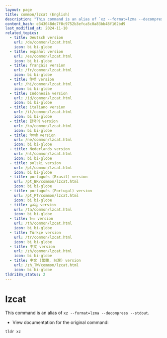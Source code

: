 ```yaml
---
layout: page
title: common/lzcat (English)
description: "This command is an alias of `xz --format=lzma --decompress --stdout`."
content_hash: e343048de7f0c9752b3efca5c0a83bb48f162bd9
last_modified_at: 2024-11-10
related_topics:
  - title: Deutsch version
    url: /de/common/lzcat.html
    icon: bi bi-globe
  - title: español version
    url: /es/common/lzcat.html
    icon: bi bi-globe
  - title: français version
    url: /fr/common/lzcat.html
    icon: bi bi-globe
  - title: हिन्दी version
    url: /hi/common/lzcat.html
    icon: bi bi-globe
  - title: Indonesia version
    url: /id/common/lzcat.html
    icon: bi bi-globe
  - title: italiano version
    url: /it/common/lzcat.html
    icon: bi bi-globe
  - title: 한국어 version
    url: /ko/common/lzcat.html
    icon: bi bi-globe
  - title: नेपाली version
    url: /ne/common/lzcat.html
    icon: bi bi-globe
  - title: Nederlands version
    url: /nl/common/lzcat.html
    icon: bi bi-globe
  - title: polski version
    url: /pl/common/lzcat.html
    icon: bi bi-globe
  - title: português (Brasil) version
    url: /pt_BR/common/lzcat.html
    icon: bi bi-globe
  - title: português (Portugal) version
    url: /pt_PT/common/lzcat.html
    icon: bi bi-globe
  - title: தமிழ் version
    url: /ta/common/lzcat.html
    icon: bi bi-globe
  - title: ไทย version
    url: /th/common/lzcat.html
    icon: bi bi-globe
  - title: Türkçe version
    url: /tr/common/lzcat.html
    icon: bi bi-globe
  - title: 中文 version
    url: /zh/common/lzcat.html
    icon: bi bi-globe
  - title: 中文 (繁體, 台灣) version
    url: /zh_TW/common/lzcat.html
    icon: bi bi-globe
tldri18n_status: 2
---
```

# lzcat

This command is an alias of `xz --format=lzma --decompress --stdout`.

- View documentation for the original command:

`tldr xz`

